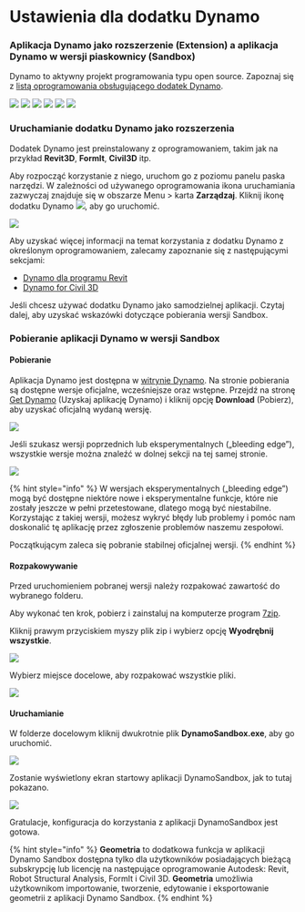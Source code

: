 # Ustawienia dla dodatku Dynamo

### Aplikacja Dynamo jako rozszerzenie (Extension) a aplikacja Dynamo w wersji piaskownicy (Sandbox)

Dynamo to aktywny projekt programowania typu open source. Zapoznaj się z [listą oprogramowania obsługującego dodatek Dynamo](http://dynamobim.org/download/).

![](images/setupfordynamo-dynamorevit.png) ![](images/setupfordynamo-dynamocivil3D.png) ![](images/setupfordynamo-dynamoaliasdesign.png) ![](images/setupfordynamo-dynamoformit.png) ![](<images/setupfordynamo-dynamoadvancesteel (1).png>) ![](images/setupfordynamo-dynamorobotstructuralanalysis.png)

### Uruchamianie dodatku Dynamo jako rozszerzenia

Dodatek Dynamo jest preinstalowany z oprogramowaniem, takim jak na przykład **Revit3D**, **FormIt**, **Civil3D** itp.

Aby rozpocząć korzystanie z niego, uruchom go z poziomu panelu paska narzędzi. W zależności od używanego oprogramowania ikona uruchamiania zazwyczaj znajduje się w obszarze Menu > karta **Zarządzaj**. Kliknij ikonę dodatku Dynamo ![](images/dynamoCore-halfSize.png), aby go uruchomić.

![](<../7_dynamo_for_revit/images/1/launchdynamofromrevit (1).jpg>)

Aby uzyskać więcej informacji na temat korzystania z dodatku Dynamo z określonym oprogramowaniem, zalecamy zapoznanie się z następującymi sekcjami:

* [Dynamo dla programu Revit](../7\_dynamo\_for\_revit/)
* [Dynamo for Civil 3D](../dynamo-for-civil-3d/)

Jeśli chcesz używać dodatku Dynamo jako samodzielnej aplikacji. Czytaj dalej, aby uzyskać wskazówki dotyczące pobierania wersji Sandbox.

### Pobieranie aplikacji Dynamo w wersji Sandbox

#### Pobieranie

Aplikacja Dynamo jest dostępna w [witrynie Dynamo](http://dynamobim.com). Na stronie pobierania są dostępne wersje oficjalne, wcześniejsze oraz wstępne. Przejdź na stronę [Get Dynamo](http://dynamobim.org/download/) (Uzyskaj aplikację Dynamo) i kliknij opcję **Download** (Pobierz), aby uzyskać oficjalną wydaną wersję.

![](images/dynamo-sandbox\(1\).png)

Jeśli szukasz wersji poprzednich lub eksperymentalnych („bleeding edge”), wszystkie wersje można znaleźć w dolnej sekcji na tej samej stronie.

![](images/DynamoSandboxAllbuilds.jpg)

{% hint style="info" %}
 W wersjach eksperymentalnych („bleeding edge”) mogą być dostępne niektóre nowe i eksperymentalne funkcje, które nie zostały jeszcze w pełni przetestowane, dlatego mogą być niestabilne. Korzystając z takiej wersji, możesz wykryć błędy lub problemy i pomóc nam doskonalić tę aplikację przez zgłoszenie problemów naszemu zespołowi.

Początkującym zaleca się pobranie stabilnej oficjalnej wersji. 
{% endhint %}

#### Rozpakowywanie

Przed uruchomieniem pobranej wersji należy rozpakować zawartość do wybranego folderu.

Aby wykonać ten krok, pobierz i zainstaluj na komputerze program [7zip](https://www.7-zip.org/download.html).

Kliknij prawym przyciskiem myszy plik zip i wybierz opcję **Wyodrębnij wszystkie**.

![](images/02-03Extractzipfile.jpg)

Wybierz miejsce docelowe, aby rozpakować wszystkie pliki.

![](images/02-04Extractdestinationfolder.jpg)

#### Uruchamianie

W folderze docelowym kliknij dwukrotnie plik **DynamoSandbox.exe**, aby go uruchomić.

![](images/02-05Dynamoexe.jpg)

Zostanie wyświetlony ekran startowy aplikacji DynamoSandbox, jak to tutaj pokazano.

![](images/02-06Dynamostartupscreen.jpg)

Gratulacje, konfiguracja do korzystania z aplikacji DynamoSandbox jest gotowa.

{% hint style="info" %}
 **Geometria** to dodatkowa funkcja w aplikacji Dynamo Sandbox dostępna tylko dla użytkowników posiadających bieżącą subskrypcję lub licencję na następujące oprogramowanie Autodesk: Revit, Robot Structural Analysis, FormIt i Civil 3D. **Geometria** umożliwia użytkownikom importowanie, tworzenie, edytowanie i eksportowanie geometrii z aplikacji Dynamo Sandbox. 
{% endhint %}
